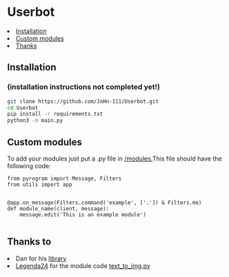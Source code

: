 <h1>Userbot</h1>

<nav>
<li><a href='https://github.com/JoHn-111/Userbot/tree/master#installation'>Installation</a></li>
<li><a href='https://github.com/JoHn-111/Userbot/tree/master#custom-modules'>Custom modules</a></li>
<li><a href='https://github.com/JoHn-111/Userbot/tree/master#thanks-to'>Thanks</a></li>
</nav>


<h2>Installation</h2>
<h3>(installation instructions not completed yet!)</h3>

```bash
git clone https://github.com/JoHn-111/Userbot.git
cd Userbot
pip install -r requirements.txt
python3 -m main.py
```
<h2>Custom modules</h2>


To add your modules just put a .py file in  <a href='https://github.com/JoHn-111/Userbot/tree/master/modules'>/modules.</a>This file should have the following code:
```python3
from pyrogram import Message, Filters
from utils import app


@app.on_message(Filters.command('example', ['.']) & Filters.me)
def module_name(client, message):
    message.edit('This is an example module')
    
```
<h2>Thanks to</h2>
<nav>
<li>Dan for his <a href='https://github.com/pyrogram/pyrogram'>library</a></li>
<li><a href='https://github.com/Legenda24'>Legenda24</a> for the module code <a href=https://github.com/JoHn-111/Userbot/blob/master/modules/text_to_img.py>text_to_img.py</a></li>
</nav>
